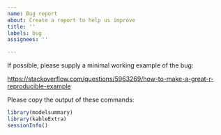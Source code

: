 ```yaml
---
name: Bug report
about: Create a report to help us improve
title: ''
labels: bug
assignees: ''

---
```


If possible, please supply a minimal working example of the bug: 

https://stackoverflow.com/questions/5963269/how-to-make-a-great-r-reproducible-example

Please copy the output of these commands:

```r
library(modelsummary)
library(kableExtra)
sessionInfo()
```

